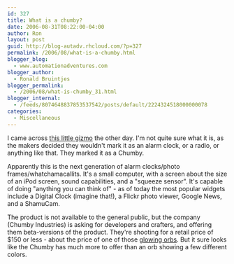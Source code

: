 ```yaml
---
id: 327
title: What is a chumby?
date: 2006-08-31T08:22:00-04:00
author: Ron
layout: post
guid: http://blog-autadv.rhcloud.com/?p=327
permalink: /2006/08/what-is-a-chumby.html
blogger_blog:
  - www.automationadventures.com
blogger_author:
  - Ronald Bruintjes
blogger_permalink:
  - /2006/08/what-is-chumby_31.html
blogger_internal:
  - /feeds/8074648837853537542/posts/default/2224324518000000078
categories:
  - Miscellaneous
---
```

I came across [this little gizmo](http://www.chumby.com/corporate/whatischumby) the other day. I'm not quite sure what it is, as the makers decided they wouldn't mark it as an alarm clock, or a radio, or anything like that. They marked it as a Chumby.

Apparently this is the next generation of alarm clocks/photo frames/whatchamacallits. It's a small computer, with a screen about the size of an iPod screen, sound capabilities, and a "squeeze sensor". It's capable of doing "anything you can think of" - as of today the most popular widgets include a Digital Clock (imagine that!), a Flickr photo viewer, Google News, and a ShamuCam.

The product is not available to the general public, but the company (Chumby Industries) is asking for developers and crafters, and offering them beta-versions of the product. They're shooting for a retail price of $150 or less - about the price of one of those [glowing orbs](http://www.thinkgeek.com/gadgets/electronic/5da2/). But it sure looks like the Chumby has much more to offer than an orb showing a few different colors.